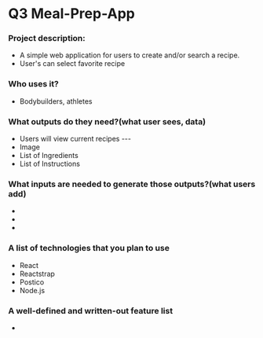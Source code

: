 # Q3 Meal-Prep-App


### Project description:
  - A simple web application for users to create and/or search a recipe. 
  - User's can select favorite recipe 
  
### Who uses it?
- Bodybuilders, athletes

### What outputs do they need?(what user sees, data)
- Users will view current recipes --- 
-  Image
-  List of Ingredients 
-  List of Instructions

### What inputs are needed to generate those outputs?(what users add)
- 
- 
- 
### A list of technologies that you plan to use
- React
- Reactstrap
- Postico
- Node.js

### A well-defined and written-out feature list
-




